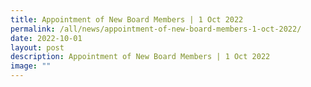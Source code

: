 ```yaml
---
title: Appointment of New Board Members | 1 Oct 2022
permalink: /all/news/appointment-of-new-board-members-1-oct-2022/
date: 2022-10-01
layout: post
description: Appointment of New Board Members | 1 Oct 2022
image: ""
---
```

